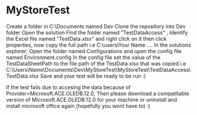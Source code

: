 # MyStoreTest

Create a folder in C:\Documents named Dev
Clone the repository into Dev folder
Open the solution
Find the folder named "TestDataAccess" , Identify the Excel file named "TestData.xlsx" and right click on it then click properties, now copy the full path i.e C:\users\Your Name ....
In the solutions explorer; Open the folder named Configurations and open the config file named Environment.config
In the config file set the value of the TestDataSheetPath to the file path of the TestData.xlsx that was copied i.e C:\Users\Name\Documents\Dev\MyStoreTest\MyStoreTest\TestDataAccess\TestData.xlsx
Save and your test will be ready to be run :)

If the test fails due to accesing the data because of Provider=Microsoft.ACE.OLEDB.12.0, Then please download a compatitable version of Microsoft.ACE.OLEDB.12.0 for your machine
or uninstall and install microsoft office again (hopefully you wont have to) :)